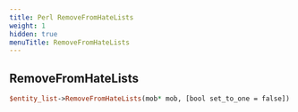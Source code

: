 ```yaml
---
title: Perl RemoveFromHateLists
weight: 1
hidden: true
menuTitle: RemoveFromHateLists
---
```

## RemoveFromHateLists
```perl
$entity_list->RemoveFromHateLists(mob* mob, [bool set_to_one = false])
```